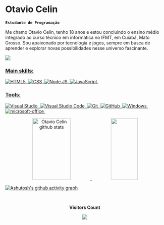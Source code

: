 # Otavio Celin

**`Estudante de Programação`**

Me chamo Otavio Celin, tenho 18 anos e estou concluindo o ensino médio integrado ao curso técnico em informática no IFMT, em Cuiabá, Mato Grosso. Sou apaixonado por tecnologia e jogos, sempre em busca de aprender e explorar novas possibilidades nesse universo fascinante.

<div align="left">  
<a href="https://www.instagram.com/_0tavio_celin/" target="_blank">
  <img src="https://img.shields.io/badge/-Instagram-%23E4405F?style=for-the-badge&logo=instagram&logoColor=white"
</a>
</div> 

### Main skills:
![HTML5](https://img.shields.io/badge/-HTML5-0D1117?style=for-the-badge&logo=HTML5&labelColor=0D1117)&nbsp;
![CSS](https://img.shields.io/badge/-css3-0D1117?style=for-the-badge&logo=css3&logoColor=purple&labelColor=0D1117)&nbsp; 
![Node.JS](https://img.shields.io/badge/-Node.JS-0D1117?style=for-the-badge&logo=node.js&labelColor=0D1117&textColor=0D1117)&nbsp;
![JavaScript](https://img.shields.io/badge/-JavaScript-0D1117?style=for-the-badge&logo=javascript&labelColor=0D1117&textColor=0D1117)&nbsp;
 
### Tools:
![Visual Studio](https://img.shields.io/badge/-Visual%20Studio-0D1117?style=for-the-badge&logo=visual-studio&logoColor=C8A2C8&labelColor=0D1117)&nbsp;
![Visual Studio Code](https://img.shields.io/badge/-Visual%20Studio%20Code-0D1117?style=for-the-badge&logo=visual-studio-code&logoColor=0D1117&labelColor=0D1117)&nbsp;
![Git](https://img.shields.io/badge/-Git-0D1117?style=for-the-badge&logo=git&labelColor=0D1117)&nbsp;
![GitHub](https://img.shields.io/badge/-GitHub-0D1117?style=for-the-badge&logo=github&labelColor=0D1117)&nbsp;
![Windows](https://img.shields.io/badge/-Windows-0D1117?style=for-the-badge&logo=windows&labelColor=0D1117)&nbsp;
![microsoft-office](https://img.shields.io/badge/-microsoft_office-0D1117?style=for-the-badge&logo=microsoft-office&labelColor=0D1117)&nbsp;
 
<div align="center">  
  <img width="49%" height="195px" src="https://github-readme-stats.vercel.app/api?username=OtavioCelin&show_icons=true&count_private=true&hide_border=true&title_color=f3f30c&icon_color=fcd111&text_color=ffffff&bg_color=0d1117" alt="Otavio Celin github stats" /> 
  <img width="41%" height="195px" src="https://github-readme-stats.vercel.app/api/top-langs/?username=OtavioCelin&layout=compact&hide_border=true&title_color=f3f30c&text_color=ffffff&bg_color=0d1117" />
</div>

[![Ashutosh's github activity graph](https://github-readme-activity-graph.vercel.app/graph?username=OtavioCelin&bg_color=191919&color=f2f910&line=b9f615&point=b4bb23&area=true&hide_border=true)](https://github.com/ashutosh00710/github-readme-activity-graph)
 

<div align="center">
<br><p align="centre"><b>Visitors Count</b></p>  
<p align="center"><img align="center" src="https://profile-counter.glitch.me/{OtavioCelin}/count.svg" /></p> 
<br></div>

